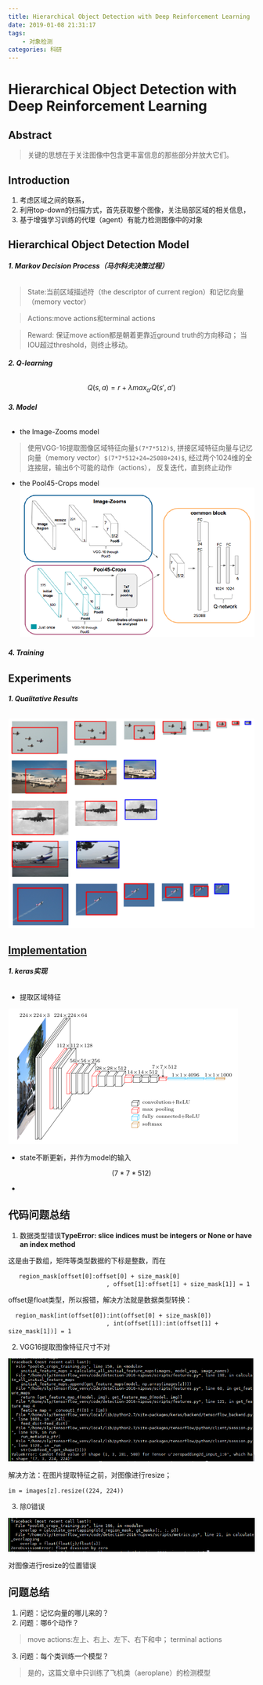 ```yaml
---
title: Hierarchical Object Detection with Deep Reinforcement Learning
date: 2019-01-08 21:31:17
tags: 
    - 对象检测
categories: 科研
---
```

# Hierarchical Object Detection with Deep Reinforcement Learning

## Abstract
> 关键的思想在于关注图像中包含更丰富信息的那些部分并放大它们。



## Introduction
1. 考虑区域之间的联系，
2. 利用top-down的扫描方式，首先获取整个图像，关注局部区域的相关信息，
3. 基于增强学习训练的代理（agent）有能力检测图像中的对象


## Hierarchical Object Detection Model
###### **1. Markov Decision Process（马尔科夫决策过程）**
> State:当前区域描述符（the descriptor of current region）和记忆向量（memory vector）

> Actions:move actions和terminal actions

> Reward:
保证move action都是朝着更靠近ground truth的方向移动；
当IOU超过threshold，则终止移动。

###### **2. Q-learning**
```math
Q(s,a) = r+\lambda{max}_{a'}Q(s',a')
```

###### **3. Model**
* the Image-Zooms model
> 使用VGG-16提取图像区域特征向量`$(7*7*512)$`,
> 拼接区域特征向量与记忆向量（memory vector）`$(7*7*512+24=25088+24)$`,
> 经过两个1024维的全连接层，输出6个可能的动作（actions），
> 反复迭代，直到终止动作

* the Pool45-Crops model
![image](Hierarchical-Object-Detection-with-Deep-Reinforcement-Learning/Hierarchical-Object-Detection-Models.png)


###### **4. Training**



## Experiments

###### **1. Qualitative Results**
![image](Hierarchical-Object-Detection-with-Deep-Reinforcement-Learning/aeroplane20180626.png)



## [Implementation](https://github.com/imatge-upc/detection-2016-nipsws)

###### **1. keras实现**
* 提取区域特征

![image](Hierarchical-Object-Detection-with-Deep-Reinforcement-Learning/vgg16.png)
* state不断更新，并作为model的输入
```math
(7*7*512)
```
* 

## 代码问题总结
1. 数据类型错误**TypeError: slice indices must be integers or None or have an __index__ method**

这是由于数组，矩阵等类型数据的下标是整数，而在

```
   region_mask[offset[0]:offset[0] + size_mask[0]
                            , offset[1]:offset[1] + size_mask[1]] = 1
```
offset是float类型，所以报错，解决方法就是数据类型转换：

```
  region_mask[int(offset[0]):int(offset[0] + size_mask[0])
                            , int(offset[1]):int(offset[1] + size_mask[1])] = 1
```

2. VGG16提取图像特征尺寸不对

![image](Hierarchical-Object-Detection-with-Deep-Reinforcement-Learning/error1.png)

解决方法：在图片提取特征之前，对图像进行resize；

```
im = images[z].resize((224, 224))
```
3. 除0错误

![image](Hierarchical-Object-Detection-with-Deep-Reinforcement-Learning/error2.png)

对图像进行resize的位置错误



## 问题总结
1. 问题：记忆向量的哪儿来的？
2. 问题：哪6个动作？
> move actions:左上、右上、左下、右下和中；
> terminal actions
3. 问题：每个类训练一个模型？
> 是的，这篇文章中只训练了飞机类（aeroplane）的检测模型
